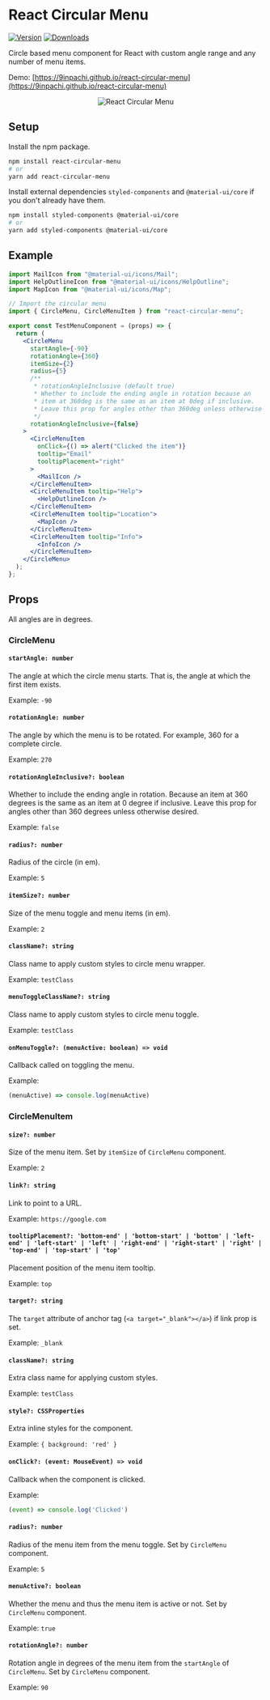# React Circular Menu

[![Version](https://img.shields.io/npm/v/react-circular-menu.svg)](https://www.npmjs.com/package/react-circular-menu)
[![Downloads](https://img.shields.io/npm/dt/react-circular-menu.svg)](https://www.npmjs.com/package/react-circular-menu)

Circle based menu component for React with custom angle range and any number of menu items.

Demo: [https://9inpachi.github.io/react-circular-menu](https://9inpachi.github.io/react-circular-menu)

<div align="center">
  <img alt="React Circular Menu" title="React Circular Menu Example" src="https://user-images.githubusercontent.com/36920441/94362361-23493880-00d4-11eb-91df-a3bff8d43d2e.gif">
</div>

## Setup

Install the npm package.

```bash
npm install react-circular-menu
# or
yarn add react-circular-menu
```

Install external dependencies `styled-components` and `@material-ui/core` if you don't already have them.

```bash
npm install styled-components @material-ui/core
# or
yarn add styled-components @material-ui/core
```

## Example

```jsx
import MailIcon from "@material-ui/icons/Mail";
import HelpOutlineIcon from "@material-ui/icons/HelpOutline";
import MapIcon from "@material-ui/icons/Map";

// Import the circular menu
import { CircleMenu, CircleMenuItem } from "react-circular-menu";

export const TestMenuComponent = (props) => {
  return (
    <CircleMenu
      startAngle={-90}
      rotationAngle={360}
      itemSize={2}
      radius={5}
      /**
       * rotationAngleInclusive (default true)
       * Whether to include the ending angle in rotation because an
       * item at 360deg is the same as an item at 0deg if inclusive.
       * Leave this prop for angles other than 360deg unless otherwise desired.
       */
      rotationAngleInclusive={false}
    >
      <CircleMenuItem
        onClick={() => alert("Clicked the item")}
        tooltip="Email"
        tooltipPlacement="right"
      >
        <MailIcon />
      </CircleMenuItem>
      <CircleMenuItem tooltip="Help">
        <HelpOutlineIcon />
      </CircleMenuItem>
      <CircleMenuItem tooltip="Location">
        <MapIcon />
      </CircleMenuItem>
      <CircleMenuItem tooltip="Info">
        <InfoIcon />
      </CircleMenuItem>
    </CircleMenu>
  );
};
```

## Props

All angles are in degrees.

### CircleMenu

#### `startAngle: number`

The angle at which the circle menu starts. That is, the angle at which the first item exists.

Example: `-90`

#### `rotationAngle: number`

The angle by which the menu is to be rotated. For example, 360 for a complete circle.

Example: `270`

#### `rotationAngleInclusive?: boolean`

Whether to include the ending angle in rotation. Because an item at 360 degrees is the same as an item at 0 degree if inclusive. Leave this prop for angles other than 360 degrees unless otherwise desired.

Example: `false`

#### `radius?: number`

Radius of the circle (in em).

Example: `5`

#### `itemSize?: number`

Size of the menu toggle and menu items (in em).

Example: `2`

#### `className?: string`

Class name to apply custom styles to circle menu wrapper.

Example: `testClass`

#### `menuToggleClassName?: string`

Class name to apply custom styles to circle menu toggle.

Example: `testClass`

#### `onMenuToggle?: (menuActive: boolean) => void`

Callback called on toggling the menu.

Example:

```js
(menuActive) => console.log(menuActive)
```

### CircleMenuItem

#### `size?: number`

Size of the menu item. Set by `itemSize` of `CircleMenu` component.

Example: `2`

#### `link?: string`

Link to point to a URL.

Example: `https://google.com`

#### `tooltipPlacement?: 'bottom-end' | 'bottom-start' | 'bottom' | 'left-end' | 'left-start' | 'left' | 'right-end' | 'right-start' | 'right' | 'top-end' | 'top-start' | 'top'`

Placement position of the menu item tooltip.

Example: `top`

#### `target?: string`

The `target` attribute of anchor tag (`<a target="_blank"></a>`) if link prop is set.

Example: `_blank`

#### `className?: string`

Extra class name for applying custom styles.

Example: `testClass`

#### `style?: CSSProperties`

Extra inline styles for the component.

Example: `{ background: 'red' }`

#### `onClick?: (event: MouseEvent) => void`

Callback when the component is clicked.

Example:

```js
(event) => console.log('Clicked')
```

#### `radius?: number`

Radius of the menu item from the menu toggle. Set by `CircleMenu` component.

Example: `5`

#### `menuActive?: boolean`

Whether the menu and thus the menu item is active or not. Set by `CircleMenu` component.

Example: `true`

#### `rotationAngle?: number`

Rotation angle in degrees of the menu item from the `startAngle` of `CircleMenu`. Set by `CircleMenu` component.

Example: `90`
